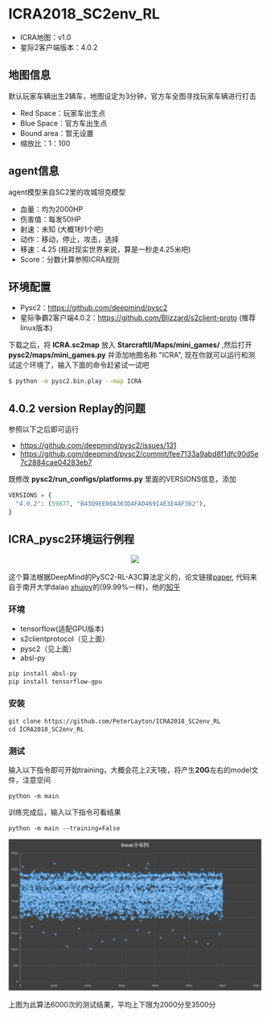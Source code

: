 # ICRA2018_SC2env_RL
* ICRA地图：v1.0
* 星际2客户端版本：4.0.2

## 地图信息
默认玩家车辆出生2辆车，地图设定为3分钟，官方车全图寻找玩家车辆进行打击
- Red Space：玩家车出生点
- Blue Space：官方车出生点
- Bound area：暂无设置
- 缩放比：1：100

## agent信息
agent模型来自SC2里的攻城坦克模型
- 血量：均为2000HP
- 伤害值：每发50HP
- 射速：未知 (大概1秒1个吧)
- 动作：移动，停止，攻击，选择
- 移速：4.25 (相对现实世界来说，算是一秒走4.25米吧)
- Score：分数计算参照ICRA规则

## 环境配置
* Pysc2：https://github.com/deepmind/pysc2
* 星际争霸2客户端4.0.2：https://github.com/Blizzard/s2client-proto (推荐linux版本)

下载之后，将 **ICRA.sc2map** 放入 **StarcraftII/Maps/mini_games/** ,然后打开 **pysc2/maps/mini_games.py** 并添加地图名称 "ICRA",
现在你就可以运行和测试这个环境了，输入下面的命令赶紧试一试吧
```bash
$ python -m pysc2.bin.play --map ICRA
```

## 4.0.2 version Replay的问题
参照以下之后即可运行
* https://github.com/deepmind/pysc2/issues/131 
* https://github.com/deepmind/pysc2/commit/fee7133a9abd8f1dfc90d5e7c2884cae04283eb7

既修改 **pysc2/run_configs/platforms.py** 里面的VERSIONS信息，添加
```python
VERSIONS = { 
  "4.0.2": (59877, "B43D9EE00A363DAFAD46914E3E4AF362"),
}
```

## ICRA_pysc2环境运行例程

<div align="center">
  <img src=images/ICRA.gif width="720px"/>
</div>

这个算法根据DeepMind的PySC2-RL-A3C算法定义的，论文链接[paper](https://deepmind.com/documents/110/sc2le.pdf),
代码来自于南开大学dalao [xhujoy](https://github.com/xhujoy/pysc2-agents)的(99.99%一样)，他的[知乎](https://zhuanlan.zhihu.com/p/29246185?group_id=890682069733232640)

### 环境
* tensorflow(适配GPU版本)
* s2clientprotocol（见上面）
* pysc2（见上面）
* absl-py
```shell
pip install absl-py
pip install tensorflow-gpu
```

### 安装
```shell
git clone https://github.com/PeterLayton/ICRA2018_SC2env_RL
cd ICRA2018_SC2env_RL
```
### 测试
输入以下指令即可开始training，大概会花上2天1夜，将产生**20G**左右的model文件，注意空间
```shell
python -m main
```
训练完成后，输入以下指令可看结果
```shell
python -m main --training=False
```

<div align="center">
  <img src=images/sroce.png width="910px"/>
</div>

上图为此算法6000次的测试结果，平均上下限为2000分至3500分
